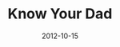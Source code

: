 ---
layout: music 
title: "Know Your Dad"
series: "A Journey Home"
date: 2012-10-15 
description: "At some point, we’ve all felt like we didn’t quite
belong. But God wants to show us to a place where
we’re surrounded by love and approval, a place
where we can find rest, protection and hope."
audio: "http://www.crossroads.net/players/media/hq/journeyhome_02.mp3"
audio-duration: "40:34"
src: "http://www.crossroads.net/players/media/series/190x110_Home.jpg"
---